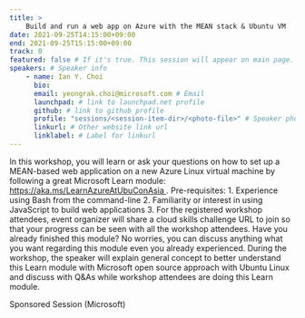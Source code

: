 ```yaml
---
title: >
    Build and run a web app on Azure with the MEAN stack & Ubuntu VM 
date: 2021-09-25T14:15:00+09:00
end: 2021-09-25T15:15:00+09:00
track: 0
featured: false # If it's true. This session will appear on main page.
speakers: # Speaker info
    - name: Ian Y. Choi
      bio: 
      email: yeongrak.choi@microsoft.com # Email
      launchpad: # link to launchpad.net profile
      github: # link to github profile
      profile: "sessions/<session-item-dir>/<photo-file>" # Speaker photo
      linkurl: # Other website link url
      linklabel: # Label for linkurl
---
```

In this workshop, you will learn or ask your questions on how to set up a MEAN-based web application on a new Azure Linux virtual machine by following a great Microsoft Learn module: https://aka.ms/LearnAzureAtUbuConAsia . Pre-requisites: 1. Experience using Bash from the command-line 2. Familiarity or interest in using JavaScript to build web applications 3. For the registered workshop attendees, event organizer will share a cloud skills challenge URL to join so that your progress can be seen with all the workshop attendees. Have you already finished this module? No worries, you can discuss anything what you want regarding this module even you already experienced. During the workshop, the speaker will explain general concept to better understand this Learn module with Microsoft open source approach with Ubuntu Linux and discuss with Q&amp;As while workshop attendees are doing this Learn module.

Sponsored Session (Microsoft)

